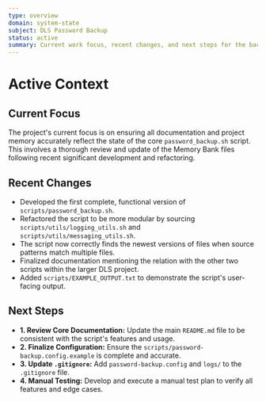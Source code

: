 ```yaml
---
type: overview
domain: system-state
subject: DLS Password Backup
status: active
summary: Current work focus, recent changes, and next steps for the backup script.
---
```

# Active Context

## Current Focus
The project's current focus is on ensuring all documentation and project memory accurately reflect the state of the core `password_backup.sh` script. This involves a thorough review and update of the Memory Bank files following recent significant development and refactoring.

## Recent Changes
*   Developed the first complete, functional version of `scripts/password_backup.sh`.
*   Refactored the script to be more modular by sourcing `scripts/utils/logging_utils.sh` and `scripts/utils/messaging_utils.sh`.
*   The script now correctly finds the newest versions of files when source patterns match multiple files.
*   Finalized documentation mentioning the relation with the other two scripts within the larger DLS project.
*   Added `scripts/EXAMPLE_OUTPUT.txt` to demonstrate the script's user-facing output.

## Next Steps

*   **1. Review Core Documentation:** Update the main `README.md` file to be consistent with the script's features and usage.
*   **2. Finalize Configuration:** Ensure the `scripts/password-backup.config.example` is complete and accurate.
*   **3. Update `.gitignore`:** Add `password-backup.config` and `logs/` to the `.gitignore` file.
*   **4. Manual Testing:** Develop and execute a manual test plan to verify all features and edge cases.
